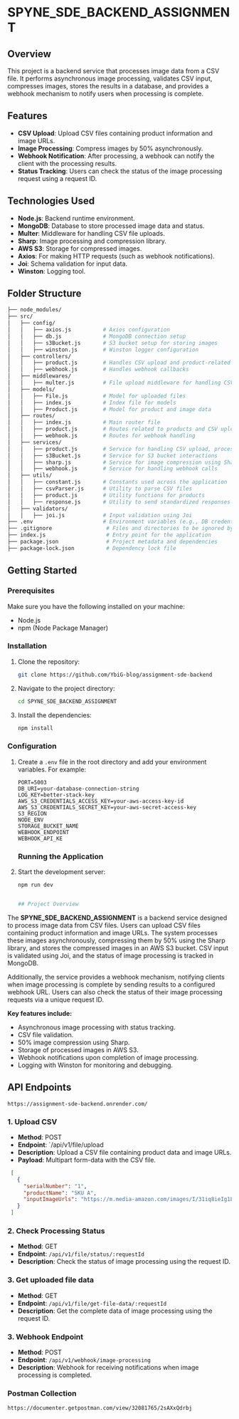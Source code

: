 # SPYNE_SDE_BACKEND_ASSIGNMENT

## Overview
This project is a backend service that processes image data from a CSV file. It performs asynchronous image processing, validates CSV input, compresses images, stores the results in a database, and provides a webhook mechanism to notify users when processing is complete.

## Features
- **CSV Upload**: Upload CSV files containing product information and image URLs.
- **Image Processing**: Compress images by 50% asynchronously.
- **Webhook Notification**: After processing, a webhook can notify the client with the processing results.
- **Status Tracking**: Users can check the status of the image processing request using a request ID.

## Technologies Used
- **Node.js**: Backend runtime environment.
- **MongoDB**: Database to store processed image data and status.
- **Multer**: Middleware for handling CSV file uploads.
- **Sharp**: Image processing and compression library.
- **AWS S3**: Storage for compressed images.
- **Axios**: For making HTTP requests (such as webhook notifications).
- **Joi**: Schema validation for input data.
- **Winston**: Logging tool.

## Folder Structure
```bash
├── node_modules/
├── src/
│   ├── config/
│   │   ├── axios.js          # Axios configuration
│   │   ├── db.js             # MongoDB connection setup
│   │   ├── s3Bucket.js       # S3 bucket setup for storing images
│   │   ├── winston.js        # Winston logger configuration
│   ├── controllers/
│   │   ├── product.js        # Handles CSV upload and product-related operations
│   │   ├── webhook.js        # Handles webhook callbacks
│   ├── middlewares/
│   │   ├── multer.js         # File upload middleware for handling CSV files
│   ├── models/
│   │   ├── File.js           # Model for uploaded files
│   │   ├── index.js          # Index file for models
│   │   ├── Product.js        # Model for product and image data
│   ├── routes/
│   │   ├── index.js          # Main router file
│   │   ├── product.js        # Routes related to products and CSV upload
│   │   ├── webhook.js        # Routes for webhook handling
│   ├── services/
│   │   ├── product.js        # Service for handling CSV upload, processing images
│   │   ├── s3Bucket.js       # Service for S3 bucket interactions
│   │   ├── sharp.js          # Service for image compression using Sharp
│   │   ├── webhook.js        # Service for handling webhook calls
│   ├── utils/
│   │   ├── constant.js       # Constants used across the application
│   │   ├── csvParser.js      # Utility to parse CSV files
│   │   ├── product.js        # Utility functions for products
│   │   ├── response.js       # Utility to send standardized responses
│   ├── validators/
│   │   ├── joi.js            # Input validation using Joi
├── .env                      # Environment variables (e.g., DB credentials, API keys)
├── .gitignore                 # Files and directories to be ignored by Git
├── index.js                   # Entry point for the application
├── package.json               # Project metadata and dependencies
├── package-lock.json          # Dependency lock file
```

## Getting Started

### Prerequisites
Make sure you have the following installed on your machine:
- Node.js
- npm (Node Package Manager)

### Installation
1. Clone the repository:
    ```sh
    git clone https://github.com/YbiG-blog/assignment-sde-backend
    ```
2. Navigate to the project directory:
    ```sh
    cd SPYNE_SDE_BACKEND_ASSIGNMENT
    ```
3. Install the dependencies:
    ```sh
    npm install
    ```

### Configuration
1. Create a `.env` file in the root directory and add your environment variables. For example:
    ```env
    PORT=5003
    DB_URI=your-database-connection-string
    LOG_KEY=better-stack-key
    AWS_S3_CREDENTIALS_ACCESS_KEY=your-aws-access-key-id
    AWS_S3_CREDENTIALS_SECRET_KEY=your-aws-secret-access-key
    S3_REGION
    NODE_ENV
    STORAGE_BUCKET_NAME
    WEBHOOK_ENDPOINT
    WEBHOOK_API_KE

    ```


    ### Running the Application
1. Start the development server:
    ```sh
    npm run dev


    ## Project Overview

The **SPYNE_SDE_BACKEND_ASSIGNMENT** is a backend service designed to process image data from CSV files. Users can upload CSV files containing product information and image URLs. The system processes these images asynchronously, compressing them by 50% using the Sharp library, and stores the compressed images in an AWS S3 bucket. CSV input is validated using Joi, and the status of image processing is tracked in MongoDB.

Additionally, the service provides a webhook mechanism, notifying clients when image processing is complete by sending results to a configured webhook URL. Users can also check the status of their image processing requests via a unique request ID.

**Key features include:**
- Asynchronous image processing with status tracking.
- CSV file validation.
- 50% image compression using Sharp.
- Storage of processed images in AWS S3.
- Webhook notifications upon completion of image processing.
- Logging with Winston for monitoring and debugging.



## API Endpoints
`https://assignment-sde-backend.onrender.com/`

### 1. Upload CSV
- **Method**: POST  
- **Endpoint**: `/api/v1/file/upload
- **Description**: Upload a CSV file containing product data and image URLs.  
- **Payload**: Multipart form-data with the CSV file.
 ```json
  [
    {
      "serialNumber": "1",
      "productName": "SKU A",
      "inputImageUrls": "https://m.media-amazon.com/images/I/31iq8ieIg1L._SL500_.jpg,https://m.media-amazon.com/images/I/41z8hQ172xL._SL500_.jpg,https://m.media-amazon.com/images/I/51GhHsiXCvL._SL500_.jpg"
    }
  ]
```

### 2. Check Processing Status
- **Method**: GET  
- **Endpoint**: `/api/v1/file/status/:requestId`  
- **Description**: Check the status of image processing using the request ID.

### 3. Get uploaded file data
- **Method**: GET  
- **Endpoint**: `/api/v1/file/get-file-data/:requestId`  
- **Description**: Get the complete data of image processing using the request ID.

### 3. Webhook Endpoint
- **Method**: POST  
- **Endpoint**: `/api/v1/webhook/image-processing`  
- **Description**: Webhook for receiving notifications when image processing is completed.

### Postman Collection

`https://documenter.getpostman.com/view/32081765/2sAXxQdrbj`

